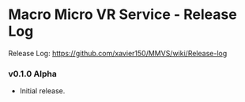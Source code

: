 # Macro Micro VR Service - Release Log
Release Log: https://github.com/xavier150/MMVS/wiki/Release-log

###  v0.1.0 Alpha

- Initial release.
